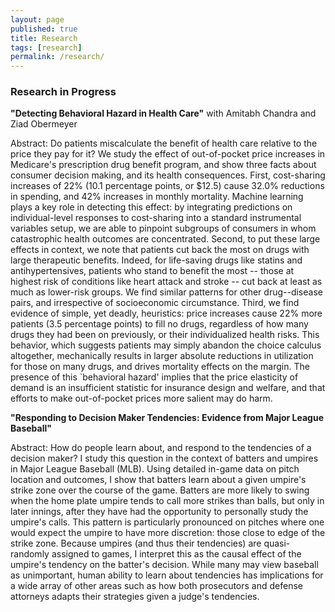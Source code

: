 ```yaml
---
layout: page
published: true
title: Research
tags: [research]
permalink: /research/
---
```


### Research in Progress

**"Detecting Behavioral Hazard in Health Care"** with Amitabh Chandra and Ziad Obermeyer

Abstract: 
Do patients miscalculate the benefit of health care relative to the price they pay for it? We study the effect of out-of-pocket price increases in Medicare's prescription drug benefit program, and show three facts about consumer decision making, and its health consequences. First, cost-sharing increases of 22% (10.1 percentage points, or \$12.5) cause 32.0% reductions in spending, and 42% increases in monthly mortality. Machine learning plays a key role in detecting this effect: by integrating predictions on individual-level responses to cost-sharing into a standard instrumental variables setup, we are able to pinpoint subgroups of consumers in whom catastrophic health outcomes are concentrated. Second, to put these large effects in context, we note that patients cut back the most on drugs with large therapeutic benefits. Indeed, for life-saving drugs like statins and antihypertensives, patients who stand to benefit the most -- those at highest risk of conditions like heart attack and stroke -- cut back at least as much as lower-risk groups. We find similar patterns for other drug--disease pairs, and irrespective of socioeconomic circumstance. Third, we find evidence of simple, yet deadly, heuristics: price increases cause 22% more patients (3.5 percentage points) to fill no drugs, regardless of how many drugs they had been on previously, or their individualized health risks. This behavior, which suggests patients may simply abandon the choice calculus altogether, mechanically results in larger absolute reductions in utilization for those on many drugs, and drives mortality effects on the margin. The presence of this `behavioral hazard' implies that the price elasticity of demand is an insufficient statistic for insurance design and welfare, and that efforts to make out-of-pocket prices more salient may do harm.

**"Responding to Decision Maker Tendencies: Evidence from Major League Baseball"**

Abstract: 
How do people learn about, and respond to the tendencies of a decision maker? I study this question in the context of batters and umpires in Major League Baseball (MLB). Using detailed in-game data on pitch location and outcomes, I show that batters learn about a given umpire's strike zone over the course of the game. Batters are more likely to swing when the home plate umpire tends to call more strikes than balls, but only in later innings, after they have had the opportunity to personally study the umpire's calls. This pattern is particularly pronounced on pitches where one would expect the umpire to have more discretion: those close to edge of the strike zone. Because umpires (and thus their tendencies) are quasi-randomly assigned to games, I interpret this as the causal effect of the umpire's tendency on the batter's decision. While many may view baseball as unimportant, human ability to learn about tendencies has implications for a wide array of other areas such as how both prosecutors and defense attorneys adapts their strategies given a judge's tendencies.
